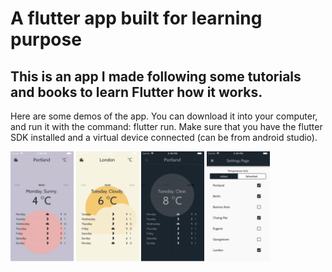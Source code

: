 # A flutter app built for learning purpose
## This is an app I made following some tutorials and books to learn Flutter how it works.

Here are some demos of the app. You can download it into your computer, and run it with the command: flutter run. Make sure that you have the flutter SDK installed and a virtual device connected (can be from android studio).

<p float="left">
  <img src="demo1.png" width="20%">
  <img src="demo2.png" width="20%">
  <img src="demo3.png" width="20%">
  <img src="demo4.png" width="20%">
</p>

